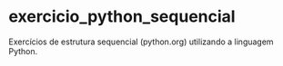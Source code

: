 # exercicio_python_sequencial
Exercícios de estrutura sequencial (python.org) utilizando a linguagem Python.
